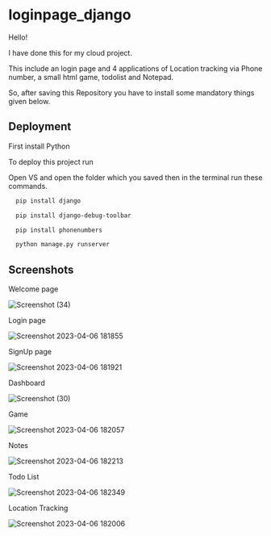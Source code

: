 
# loginpage_django

 Hello!
 
I have done this for my cloud project.

This include an login page and 4 applications of Location tracking via Phone number, a small html game, todolist and Notepad.

So, after saving this Repository you have to install some mandatory things given below.


## Deployment

First install Python 

To deploy this project run

Open VS and open the folder which you saved then in the terminal run these commands.

```bash
  pip install django
```

```bash
  pip install django-debug-toolbar

```

```bash
  pip install phonenumbers
```


```bash
  python manage.py runserver
```


## Screenshots
Welcome page


![Screenshot (34)](https://github.com/KoushikNekkanti/loginpage_django/assets/110541440/ec6092e5-1c01-4923-b98b-8f84438ceb13)

Login page


![Screenshot 2023-04-06 181855](https://github.com/KoushikNekkanti/loginpage_django/assets/110541440/8463e95e-2811-43f0-8941-c34e231e8e31)

SignUp page


![Screenshot 2023-04-06 181921](https://github.com/KoushikNekkanti/loginpage_django/assets/110541440/8279b055-e325-4e85-aee7-35ddfd05de45)

Dashboard

![Screenshot (30)](https://github.com/KoushikNekkanti/loginpage_django/assets/110541440/df973675-68f2-425a-a6a2-06df5dcfbd0b)

Game


![Screenshot 2023-04-06 182057](https://github.com/KoushikNekkanti/loginpage_django/assets/110541440/4767fd46-2595-4972-9a5d-5b1e8c83cd18)


Notes



![Screenshot 2023-04-06 182213](https://github.com/KoushikNekkanti/loginpage_django/assets/110541440/9b3acc92-f1eb-4b9b-b1b8-81e60ddbfbe4)


Todo List



![Screenshot 2023-04-06 182349](https://github.com/KoushikNekkanti/loginpage_django/assets/110541440/34bdb835-4f86-40f7-8137-01794e6f47c4)
 
 
 
 Location Tracking
 
 
 
![Screenshot 2023-04-06 182006](https://github.com/KoushikNekkanti/loginpage_django/assets/110541440/6987cd7e-e3f2-48ef-a60b-46997eff0bae)

 

